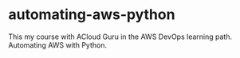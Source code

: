# automating-aws-python

This my course with ACloud Guru in the AWS DevOps learning path. Automating AWS with Python.